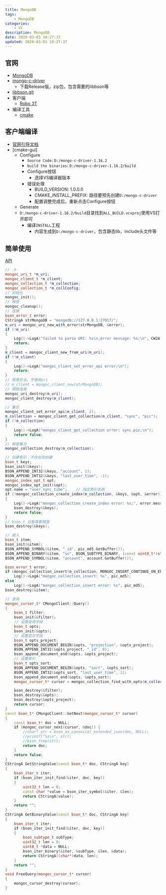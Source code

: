 ```yaml
---
title: MongoDB
tags: 
    - MongoDB
categories: 
    - VC
description: MongoDB
date: 2020-03-03 10:27:37
updated: 2020-03-03 10:27:37
---
```


## 官网

+ [MongoDB](https://www.sqlite.org/download.html)
+ [mongo-c-driver](https://github.com/mongodb/mongo-c-driver)
  + 下载Release版，zip包，包含需要的libbson等
+ [libbson.git](https://github.com/mongodb/libbson.git)
+ 客户端
  + [Robo 3T](https://robomongo.org/download)
+ 编译工具
  + [cmake](https://cmake.org/)

## 客户端编译

+ [官网引导文档](http://mongoc.org/libmongoc/current/installing.html)
+ [cmake-gui]
  + Configure
    + `Source Code`: `D:/mongo-c-driver-1.16.2`
    + `build the binaries`: `D:/mongo-c-driver-1.16.2/build`
    + Configure按钮
      + 选择VS编译器版本
    + 错误处理
      + BUILD_VERSION: 1.0.0.0
      + CMAKE_INSTALL_PREFIX: 路径要预先创建`D:/mongo-c-driver`
      + 配置调整完成后，重新点击Configure按钮
  + Generate
  + `D:/mongo-c-driver-1.16.2/build`目录找到`ALL_BUILD.vcxproj`使用VS打开即可
    + 编译`INSTALL`工程
      + 内容生成到`D:/mongo-c-driver`，包含静态lib，include头文件等

## 简单使用

[API](http://mongoc.org/libmongoc/current/api.html)

```C++
// .h
mongoc_uri_t *m_uri;
mongoc_client_t *m_client;
mongoc_collection_t *m_collection;
mongoc_collection_t *m_collConfig;
// 初始化
mongoc_init();
// 释放
mongoc_cleanup();
// 连接
bson_error_t error;
CStringA strMongoDB = "mongodb://127.0.0.1:27017/";
m_uri = mongoc_uri_new_with_error(strMongoDB, &error);
if (!m_uri)
{
    Log()->LogA("failed to parse URI: %s\n;error message: %s;\n", CW2A(strMongoDB).m_psz, error.message);
    return;
}
m_client = mongoc_client_new_from_uri(m_uri);
if (!m_client)
{
    Log()->LogA("mongoc_client_set_error_api error;\n");
    return;
}
// 简便方法，不使用uri
// m_client = mongoc_client_new(strMongoDB);
// 释放连接
mongoc_uri_destroy(m_uri);
mongoc_client_destroy(m_client);

// 集合
mongoc_client_set_error_api(m_client, 2);
m_collection = mongoc_client_get_collection(m_client, "sync", "pic");
if (!m_collection)
{
    Log()->LogA("mongoc_client_get_collection error: sync.pic;\n");
    return false;
}
// 释放集合
mongoc_collection_destroy(m_collection);

// 创建索引：不存在则创建
bson_t keys;
bson_init(&keys);
BSON_APPEND_INT32(&keys, "account", 1);
BSON_APPEND_INT32(&keys, "last_user_time", -1);
mongoc_index_opt_t opt;
mongoc_index_opt_init(&opt);
opt.name = "user_sync_time";    // 指定索引名称
if (!mongoc_collection_create_index(m_collection, &keys, &opt, &error))
{
    Log()->LogA("mongoc_collection_create_index error: %s;", error.message);
    bson_destroy(&keys);
    return false;
}
// bson_t 对象需要释放
bson_destroy(&keys);
```

```C++
// 插入
bson_t item;
bson_init(&item);
BSON_APPEND_SYMBOL(&item, "_id", pic_md5.GetBuffer());
BSON_APPEND_BINARY(&item, "sn", BSON_SUBTYPE_BINARY, (const uint8_t*)strFeature.c_str(), strFeature.length());
BSON_APPEND_SYMBOL(&item, "account", account.GetBuffer());

bson_error_t error;
if (mongoc_collection_insert(m_collection, MONGOC_INSERT_CONTINUE_ON_ERROR, &item, NULL, &error))
    Log()->LogA("mongoc_collection_insert: %s", pic_md5);
else
    Log()->LogA("mongoc_collection_insert error: %s", pic_md5);
bson_destroy(&item);
```

```C++
// 查询
mongoc_cursor_t* CMongoClient::Query()
{
    bson_t filter;
    bson_init(&filter);
    // 设置查询字段
    bson_t opts;
    bson_init(&opts);
    // 设置显示字段
    bson_t opts_project;
    BSON_APPEND_DOCUMENT_BEGIN(&opts, "projection", &opts_project);
    BSON_APPEND_INT32(&opts_project, "_id", 0);
    bson_append_document_end(&opts, &opts_project);
    // 设置索引
    bson_t opts_sort;
    BSON_APPEND_DOCUMENT_BEGIN(&opts, "sort", &opts_sort);
    BSON_APPEND_INT32(&opts_sort, "last_user_time", 1);
    bson_append_document_end(&opts, &opts_sort);
    mongoc_cursor_t* cursor = mongoc_collection_find_with_opts(m_collection, &filter, &opts, NULL);

    bson_destroy(&filter);
    bson_destroy(&opts);
    bson_destroy(&opts_project);
    return cursor;
}
const bson_t* CMongoClient::GetNext(mongoc_cursor_t* cursor)
{
    const bson_t* doc = NULL;
    if (mongoc_cursor_next(cursor, &doc)) {
        //char* str = bson_as_canonical_extended_json(doc, NULL);
        //printf("%s\n", str);
        //bson_free(str);
        return doc;
    }
    return false;
}
CStringA GetStringValue(const bson_t* doc, CStringA key)
{
    bson_iter_t iter;
    if (bson_iter_init_find(&iter, doc, key))
    {
        uint32_t len = 0;
        const char *value = bson_iter_symbol(&iter, &len);
        return CStringA(value);
    }
    return "";
}
CStringA GetBinaryValue(const bson_t* doc, CStringA key)
{
    bson_iter_t iter;
    if (bson_iter_init_find(&iter, doc, key))
    {
        bson_subtype_t subType;
        uint32_t len = 0;
        uint8_t *data = NULL;
        bson_iter_binary(&iter, &subType, &len, &data);
        return CStringA((char*)data, len);
    }
    return "";
}
void FreeQuery(mongoc_cursor_t* cursor)
{
    mongoc_cursor_destroy(cursor);
}
```

